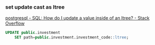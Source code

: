 ### set update cast as ltree 


[postgresql - SQL: How do I update a value inside of an ltree? - Stack Overflow](https://stackoverflow.com/questions/28259805/sql-how-do-i-update-a-value-inside-of-an-ltree "postgresql - SQL: How do I update a value inside of an ltree? - Stack Overflow")




```sql
UPDATE public.investment
	SET path=public.investment.investment_code::ltree;
```
